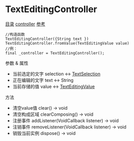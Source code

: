 # TextEditingController
[目录](#toptop) [controller](#controller) [参考](https://api.flutter.dev/flutter/widgets/TextEditingController-class.html)
```
//构造函数
TextEditingController({String text })
TextEditingController.fromValue(TextEditingValue value)
//例：
final _controller = TextEditingController();
```
参数 & 属性
<span id="textSelection"></span>
- 当前选定的文字 selection ↔ [TextSelection](#TextSelection)
- 正在编辑的文字 text ↔ String
<span id="textEditingValue"></span>
- 当前存储的值 value ↔ [TextEditingValue](#TextEditingValue)

方法
- 清空value值 clear() → void
- 清空构成区域 clearComposing() → void
- 注册事件 addListener(VoidCallback listener) → void
- 注销事件 removeListener(VoidCallback listener) → void
- 销毁当前实例 dispose() → void
